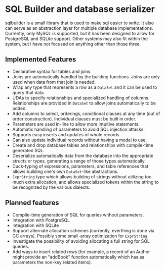 # SQL Builder and database serializer

sqlbuilder is a small library that is used to make sql easier to write. It also can serve as an abstraction layer for multiple database implementations. Currently, only MySQL is supported, but it has been designed to allow for PostgreSQL and SQLite support. Other systems may also fit within the system, but I have not focused on anything other than those three.

## Implemented Features

* Declarative syntax for tables and joins
* Joins are automatically handled by the building functions. Joins are only used when data from that join is needed.
* Wrap any type that represents a row as a `DataSet` and it can be used to query that data.
* UDAs to specify relationships and specialized handling of columns. Relationships are provided in `DataSet` to allow joins automatically to be added.
* Add columns to select, orderings, conditional clauses at any time (out of order construction). Individual clauses must be built in order.
* Parameters are used in-line to allow more intuitive statements.
* Automatic handling of parameters to avoid SQL injection attacks.
* Supports easy inserts and updates of whole records.
* Can also update individual records without having a model to use.
* Create and drop database tables and relationships with compile-time generated SQL.
* Deserialize automatically data from the database into the appropriate structs or types, generating a range of those types automatically.
* Duck-typing of expressions, parameters, and table references that allows building one's own `DataSet`-like abstractions.
* `ExprString` type which allows building of strings without utilizing too much extra allocation, and allows specialized tokens within the string to be recognized by the various dialects.

## Planned features
* Compile-time generation of SQL for queries without parameters.
* Integration with PostgreSQL
* Integration with SQLite
* Support alternate allocation schemes (currently, everthing is done via GC arrays). Possibly some small-array optimization for `ExprString`.
* Investigate the possibility of avoiding allocating a full string for SQL queries.
* Add ways to insert related rows (for example, a record of an Author might provide an "addBook" function automatically which has as parameters the non-key related items).
